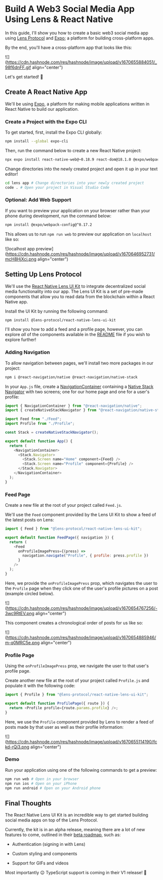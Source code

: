 # Build A Web3 Social Media App Using Lens & React Native

In this guide, I'll show you how to create a basic web3 social media app using [Lens Protocol](https://www.lens.xyz/) and [Expo](https://expo.dev/); a platform for building cross-platform apps.

By the end, you'll have a cross-platform app that looks like this:

![](https://cdn.hashnode.com/res/hashnode/image/upload/v1670655884051/_98f6dnFF.gif align="center")

Let's get started! 🤠

## Create A React Native App

We'll be using [Expo](https://docs.expo.dev/), a platform for making mobile applications written in React Native to build our application.

### Create a Project with the Expo CLI

To get started, first, install the Expo CLI globally:

```bash
npm install --global expo-cli
```

Then, run the command below to create a new React Native project:

```bash
npx expo install react-native-web@~0.18.9 react-dom@18.1.0 @expo/webpack-config@^0.17.2
```

Change directories into the newly created project and open it up in your text editor!

```bash
cd lens app # Change directories into your newly created project
code . # Open your project in Visual Studio Code
```

### Optional: Add Web Support

If you want to preview your application on your browser rather than your phone during development, run the command below:

```bash
npm install @expo/webpack-config@^0.17.2
```

This allows us to run `npm run web` to preview our application on `localhost` like so:

![localhost app preview](https://cdn.hashnode.com/res/hashnode/image/upload/v1670646952731/mcH8HjXci.png align="center")

## Setting Up Lens Protocol

We'll use the [React Native Lens UI Kit](https://github.com/lens-protocol/react-native-lens-ui-kit) to integrate decentralized social media functionality into our app. The Lens UI Kit is a set of pre-made components that allow you to read data from the blockchain within a React Native app.

Install the UI Kit by running the following command:

```bash
npm install @lens-protocol/react-native-lens-ui-kit
```

I'll show you how to add a feed and a profile page, however, you can explore *all* of the components available in the [README](https://github.com/lens-protocol/react-native-lens-ui-kit) file if you wish to explore further!

### Adding Navigation

To allow navigation between pages, we'll install two more packages in our project:

```bash
npm i @react-navigation/native @react-navigation/native-stack
```

In your `App.js` file, create a [NavigationContainer](https://reactnavigation.org/docs/getting-started/#wrapping-your-app-in-navigationcontainer) containing a [Native Stack Navigator](https://reactnavigation.org/docs/native-stack-navigator/) with two screens; one for our home page and one for a user's profile:

```javascript
import { NavigationContainer } from "@react-navigation/native";
import { createNativeStackNavigator } from "@react-navigation/native-stack";

import Feed from "./Feed";
import Profile from "./Profile";

const Stack = createNativeStackNavigator();

export default function App() {
  return (
    <NavigationContainer>
      <Stack.Navigator>
        <Stack.Screen name="Home" component={Feed} />
        <Stack.Screen name="Profile" component={Profile} />
      </Stack.Navigator>
    </NavigationContainer>
  );
}
```

### Feed Page

Create a new file at the root of your project called `Feed.js`.

We'll use the `Feed` component provided by the Lens UI Kit to show a feed of the latest posts on Lens:

```javascript
import { Feed } from "@lens-protocol/react-native-lens-ui-kit";

export default function FeedPage({ navigation }) {
  return (
    <Feed
      onProfileImagePress={(press) =>
        navigation.navigate("Profile", { profile: press.profile })
      }
    />
  );
}
```

Here, we provide the `onProfileImagePress` prop, which navigates the user to the `Profile` page when they click one of the user's profile pictures on a post (example circled below).

![](https://cdn.hashnode.com/res/hashnode/image/upload/v1670654767256/-3wc9RtEV.png align="center")

This component creates a chronological order of posts for us like so:

![](https://cdn.hashnode.com/res/hashnode/image/upload/v1670654885946/m-q0MRC5e.png align="center")

### Profile Page

Using the `onProfileImagePress` prop, we navigate the user to that user's profile page.

Create another new file at the root of your project called `Profile.js` and populate it with the following code:

```javascript
import { Profile } from "@lens-protocol/react-native-lens-ui-kit";

export default function ProfilePage({ route }) {
  return <Profile profile={route.params.profile} />;
}
```

Here, we use the `Profile` component provided by Lens to render a feed of posts made by that user as well as their profile information:

![](https://cdn.hashnode.com/res/hashnode/image/upload/v1670655114190/fckd-rQi3.png align="center")

### Demo

Run your application using one of the following commands to get a preview:

```bash
npm run web # Open in your browser
npm run ios # Open on your iPhone
npm run android # Open on your Android phone
```

## Final Thoughts

The React Native Lens UI Kit is an incredible way to get started building social media apps on top of the Lens Protocol.

Currently, the kit is in an alpha release, meaning there are a lot of new features to come, outlined in their [beta roadmap](https://github.com/lens-protocol/react-native-lens-ui-kit#roadmap), such as:

*   Authentication (signing in with Lens)
    
*   Custom styling and components
    
*   Support for GIFs and videos
    

Most importantly 😉 TypeScript support is coming in their V1 release! 🎉